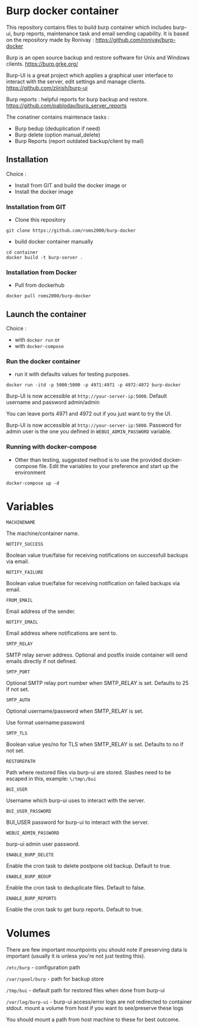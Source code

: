 # Burp docker container

This repository contains files to build burp container which includes burp-ui, burp reports, maintenance task and email sending capability.
It is based on the repository made by Ronivay : https://github.com/ronivay/burp-docker

Burp is an open source backup and restore software for Unix and Windows clients.
https://burp.grke.org/

Burp-UI is a great project which applies a graphical user interface to interact with the server, edit settings and manage clients.
https://github.com/ziirish/burp-ui

Burp reports : helpful reports for burp backup and restore.
https://github.com/pablodav/burp_server_reports

The conatiner contains maintenace tasks :
 - Burp bedup (deduplication if need)
 - Burp delete  (option manual_delete)
 - Burp Reports (report outdated backup/client by mail)

## Installation

Choice :

 - Install from GIT and build the docker image
or 
 - Install the docker image

### Installation from GIT

- Clone this repository
```
git clone https://github.com/roms2000/burp-docker
```

- build docker container manually

```
cd container
docker build -t burp-server .
```

### Installation from Docker

-  Pull from dockerhub

```
docker pull roms2000/burp-docker
```

## Launch the container

Choice :
-  with `docker run`
or 
- with `docker-compose`

### Run the docker container 

- run it with defaults values for testing purposes. 

```
docker run -itd -p 5000:5000 -p 4971:4971 -p 4972:4972 burp-docker
```

Burp-UI is now accessible at `http://your-server-ip:5000`. Default username and password admin/admin

You can leave ports 4971 and 4972 out if you just want to try the UI.

Burp-UI is now accessible at `http://your-server-ip:5000`. Password for admin user is the one you defined in `WEBUI_ADMIN_PASSWORD` variable.

### Running with docker-compose

- Other than testing, suggested method is to use the provided docker-compose file. Edit the variables to your preference and start up the environment

```
docker-compose up -d
```


# Variables

`MACHINENAME`

The machine/container name.

`NOTIFY_SUCCESS` 

Boolean value true/false for receiving notifications on successfull backups via email. 

`NOTIFY_FAILURE`

Boolean value true/false for receiving notification on failed backups via email.

`FROM_EMAIL`

Email address of the sender.

`NOTIFY_EMAIL`

Email address where notifications are sent to.

`SMTP_RELAY`

SMTP relay server address. Optional and postfix inside container will send emails directly if not defined.

`SMTP_PORT`

Optional SMTP relay port number when SMTP_RELAY is set. Defaults to 25 if not set.

`SMTP_AUTH`

Optional username/password when SMTP_RELAY is set.

Use format username:password

`SMTP_TLS`

Boolean value yes/no for TLS when SMTP_RELAY is set. Defaults to no if not set.

`RESTOREPATH`

Path where restored files via burp-ui are stored. Slashes need to be escaped in this, example: `\/tmp\/bui`

`BUI_USER`

Username which burp-ui uses to interact with the server.

`BUI_USER_PASSWORD`

BUI_USER password for burp-ui to interact with the server.

`WEBUI_ADMIN_PASSWORD`

burp-ui admin user password. 

`ENABLE_BURP_DELETE`

Enable the cron task to delete postpone old backup. Default to true. 

`ENABLE_BURP_BEDUP`

Enable the cron task to deduplicate files. Default to false. 

`ENABLE_BURP_REPORTS`

Enable the cron task to get burp reports. Default to true. 



# Volumes

There are few important mountpoints you should note if preserving data is important (usually it is unless you're not just testing this).

`/etc/burp` - configuration path

`/var/spool/burp` - path for backup store

`/tmp/bui` - default path for restored files when done from burp-ui

`/var/log/burp-ui` - burp-ui access/error logs are not redirected to container stdout. mount a volume from host if you want to see/preserve these logs

You should mount a path from host machine to these for best outcome.


